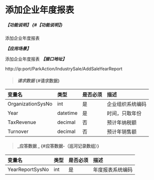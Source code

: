 # 添加企业年度报表

##### _【功能说明】_ {#【功能说明】}
添加企业年度报表

_**【应用场景】**_

添加企业年度报表
_**【接口地址】**_

http://ip:port/ParkAction/IndustrySale/AddSaleYearReport

> #### _请求数据_ {#请求数据}

| 变量名 | 类型 | 是否必须 | 描述 |
| :--- | :--- | :--- | :--- |
| OrganizationSysNo | int | 是 | 企业组织系统编码 |
| Year | datetime | 是 |时间，只取年份  |
| TaxRevenue| decimal | 否 |预计年纳税额|
|  Turnover | decimal | 否 |预计年销售额|











> #### _应答数据 _ {#应答数据-（巡河记录数组）}

| 变量名 | 类型 | 是否必须 | 描述 |
| :--- | :--- | :--- | :--- |
| YearReportSysNo | int | 是 | 年度报表系统编码 |









